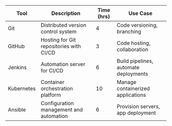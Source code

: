 |Tool|Description|Time (hrs)|Use Case|
|---|---|---|---|
|Git|Distributed version control system|4|Code versioning, branching|
|GitHub|Hosting for Git repositories with CI/CD|3|Code hosting, collaboration|
|Jenkins|Automation server for CI/CD|6|Build pipelines, automate deployments|
|Kubernetes|Container orchestration platform|10|Manage containerized applications|
|Ansible|Configuration management and automation|6|Provision servers, app deployment|